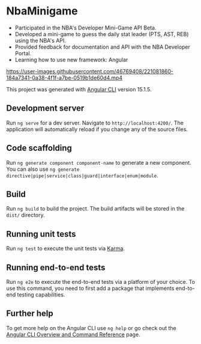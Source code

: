 # NbaMinigame

- Participated in the NBA's Developer Mini-Game API Beta.
- Developed a mini-game to guess the daily stat leader (PTS, AST, REB) using the NBA's API.
- Provided feedback for documentation and API with the NBA Developer Portal.
- Learning how to use new framework: Angular


https://user-images.githubusercontent.com/46769408/221081860-184a7341-0a38-4f1f-a7be-0519b1de60d4.mp4


This project was generated with [Angular CLI](https://github.com/angular/angular-cli) version 15.1.5.

## Development server

Run `ng serve` for a dev server. Navigate to `http://localhost:4200/`. The application will automatically reload if you change any of the source files.

## Code scaffolding

Run `ng generate component component-name` to generate a new component. You can also use `ng generate directive|pipe|service|class|guard|interface|enum|module`.

## Build

Run `ng build` to build the project. The build artifacts will be stored in the `dist/` directory.

## Running unit tests

Run `ng test` to execute the unit tests via [Karma](https://karma-runner.github.io).

## Running end-to-end tests

Run `ng e2e` to execute the end-to-end tests via a platform of your choice. To use this command, you need to first add a package that implements end-to-end testing capabilities.

## Further help

To get more help on the Angular CLI use `ng help` or go check out the [Angular CLI Overview and Command Reference](https://angular.io/cli) page.
